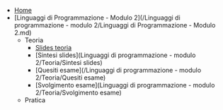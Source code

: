 <!-- docs/_sidebar.md --> 

* [Home](/) 
* [Linguaggi di Programmazione - Modulo 2](/Linguaggi di programmazione - modulo 2/Linguaggi di Programmazione - Modulo 2.md)
  * Teoria
    * [Slides teoria](https://www.kanaan.xyz/unitn/Linguaggi%20di%20programmazione%20-%20modulo%202/Teoria/Slides%20teoria.pdf)
    * [Sintesi slides](Linguaggi di programmazione - modulo 2/Teoria/Sintesi slides)
    * [Quesiti esame](/Linguaggi di programmazione - modulo 2/Teoria/Quesiti esame) 
    * [Svolgimento esame](Linguaggi di programmazione - modulo 2/Teoria/Svolgimento esame)
  * Pratica

